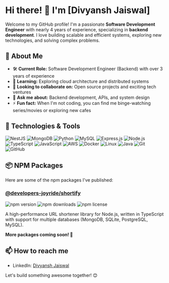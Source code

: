 # Hi there! 👋 I'm [Divyansh Jaiswal]

Welcome to my GitHub profile! I'm a passionate **Software Development Engineer** with nearly 4 years of experience, specializing in **backend development**. I love building scalable and efficient systems, exploring new technologies, and solving complex problems.

## 🚀 About Me

- 🛠️ **Current Role:** Software Development Engineer (Backend) with over 3 years of experience
- 🌱 **Learning:** Exploring cloud architecture and distributed systems
- 👯 **Looking to collaborate on:** Open source projects and exciting tech ventures
- 💬 **Ask me about:** Backend development, APIs, and system design
- ⚡ **Fun fact:** When I'm not coding, you can find me binge-watching series/movies or exploring new cafes

## 🔧 Technologies & Tools

![NestJS](https://img.shields.io/badge/NestJS-E0234E?style=for-the-badge&logo=nestjs&logoColor=white)
![MongoDB](https://img.shields.io/badge/MongoDB-47A248?style=for-the-badge&logo=mongodb&logoColor=white)
![Python](https://img.shields.io/badge/Python-FFD43B?style=for-the-badge&logo=python&logoColor=3776AB)
![MySQL](https://img.shields.io/badge/MySQL-4479A1?style=for-the-badge&logo=mysql&logoColor=white)
![Express.js](https://img.shields.io/badge/Express.js-000000?style=for-the-badge&logo=express&logoColor=white)
![Node.js](https://img.shields.io/badge/Node.js-339933?style=for-the-badge&logo=node.js&logoColor=white)
![TypeScript](https://img.shields.io/badge/TypeScript-007ACC?style=for-the-badge&logo=typescript&logoColor=white)
![JavaScript](https://img.shields.io/badge/JavaScript-F7DF1E?style=for-the-badge&logo=javascript&logoColor=black)
![AWS](https://img.shields.io/badge/Amazon_AWS-232F3E?style=for-the-badge&logo=amazon-aws&logoColor=white)
![Docker](https://img.shields.io/badge/Docker-2496ED?style=for-the-badge&logo=docker&logoColor=white)
![Linux](https://img.shields.io/badge/Linux-FCC624?style=for-the-badge&logo=linux&logoColor=black)
![Java](https://img.shields.io/badge/Java-ED8B00?style=for-the-badge&logo=java&logoColor=white)
![Git](https://img.shields.io/badge/Git-F05032?style=for-the-badge&logo=git&logoColor=white)
![GitHub](https://img.shields.io/badge/GitHub-181717?style=for-the-badge&logo=github&logoColor=white)

## 📦 NPM Packages

Here are some of the npm packages I've published:

### [@developers-joyride/shortify](https://www.npmjs.com/package/@developers-joyride/shortify)

![npm version](https://img.shields.io/npm/v/@developers-joyride/shortify.svg)
![npm downloads](https://img.shields.io/npm/dm/@developers-joyride/shortify.svg)
![npm license](https://img.shields.io/npm/l/@developers-joyride/shortify.svg)

A high-performance URL shortener library for Node.js, written in TypeScript with support for multiple databases (MongoDB, SQLite, PostgreSQL, MySQL).

**More packages coming soon! 🚀**

## 📫 How to reach me

- LinkedIn: [Divyansh Jaiswal](https://www.linkedin.com/in/divyanshjaiswal/)

Let's build something awesome together! 😊
